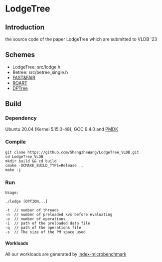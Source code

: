 # LodgeTree

## Introduction
the source code of the paper LodgeTree which are submitted to VLDB '23

## Schemes

- LodgeTree: src/lodge.h
- Betree: src/betree_single.h
- [FAST&FAIR](https://github.com/DICL/FAST_FAIR)
- [ROART](https://github.com/madsys-dev/ROART)
- [DPTree](https://github.com/zxjcarrot/DPTree-code)

## Build

### Dependency

Ubuntu 20.04 (Kernel 5.15.0-48), GCC 9.4.0 and [PMDK](https://pmem.io/pmdk/libpmemobj/)

### Compile

```
git clone https://github.com/ShengzheWang/LodgeTree_VLDB.git
cd LodgeTree_VLDB
mkdir build && cd build
cmake -DCMAKE_BUILD_TYPE=Release .. 
make -j
```



### Run


```
Usage:

./lodge [OPTION...]

-t  // number of threads
-n  // number of preloaded kvs before evaluating
-o  // number of operations 
-i  // path of the preloaded data file 
-q  // path of the operations file
-s  // The size of the PM space used
```

#### Workloads

All our workloads are generated by [index-microbenchmark](https://github.com/wangziqi2016/index-microbench)
